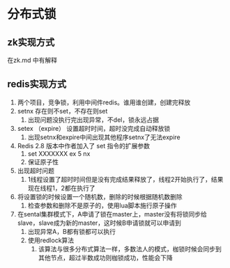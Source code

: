 # 分布式锁
## zk实现方式
在zk.md 中有解释  

## redis实现方式
1. 两个项目，竞争锁，利用中间件redis。谁用谁创建，创建完释放
2. setnx 存在则不set，不存在则set
   1. 出现问题没执行完出现异常，不del，锁永远占据
3. setex （expire） 设置超时时间，超时没完成自动释放锁
   1. 出现setnx和expire中间出现其他程序setnx了无法expire
4. Redis 2.8 版本中作者加入了 set 指令的扩展参数
   1.  set XXXXXXX ex 5 nx
   2. 保证原子性
5. 出现超时问题
   1. 1线程设置了超时时间但是没有完成结果释放了，线程2开始执行了，结果现在线程1，2都在执行了
6. 将设置锁的时候设置一个随机数，删除的时候根据随机数删除
   1. 检查参数和删除不是原子的，使用lua脚本施行原子操作
7. 在sental集群模式下，A申请了锁在master上，master没有将锁同步给slave，slave成为新的master，这时候B申请锁就可以申请到
   1. 出现异常A，B都有锁都可以执行
   2. 使用redlock算法
      1. 该算法与很多分布式算法一样，多数法人的模式，枷锁时候会同步到其他节点，超过半数成功则枷锁成功，性能会下降
